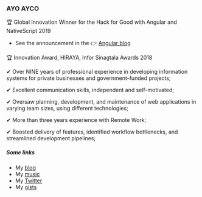 ### AYO AYCO

🏆 Global Innovation Winner for the Hack for Good with Angular and NativeScript 2019
- See the announcement in the 👉 [Angular blog](https://blog.angular.io/hack-for-good-6b500f1946a3#36f0)

🏆 Innovation Award, HIRAYA, Infor Sinagtala Awards 2018

✔ Over NINE years of professional experience in developing information systems for private businesses and government-funded projects;

✔ Excellent communication skills, independent and self-motivated;

✔ Oversaw planning, development, and maintenance of web applications in varying team sizes, using different technologies;

✔ More than three years experience with Remote Work;

✔ Boosted delivery of features, identified workflow bottlenecks, and streamlined development pipelines;

##### Some links
- My [blog](https://blog.ayco.io)
- My [music](https://soundcloud.com/ayoayco)
- My [Twitter](https://twitter.com/ayoayco)
- My [gists](https://gist.github.com/ayoayco)

<!--
**ayoayco/ayoayco** is a ✨ _special_ ✨ repository because its `README.md` (this file) appears on your GitHub profile.

Here are some ideas to get you started:

- 🔭 I’m currently working on ...
- 🌱 I’m currently learning ...
- 👯 I’m looking to collaborate on ...
- 🤔 I’m looking for help with ...
- 💬 Ask me about ...
- 📫 How to reach me: ...
- 😄 Pronouns: ...
- ⚡ Fun fact: ...
-->
